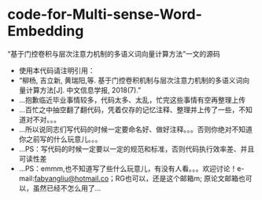 # code-for-Multi-sense-Word-Embedding
“基于门控卷积与层次注意力机制的多语义词向量计算方法”一文的源码  
  * 使用本代码请注明引用：  
  * “柳杨, 吉立新, 黄瑞阳,等. 基于门控卷积机制与层次注意力机制的多语义词向量计算方法[J]. 中文信息学报, 2018(7).”
  * ...抱歉临近毕业事情较多，代码太多、太乱，忙完这些事情有空再整理上传
  * ...百忙之中抽空翻了翻代码，凭着仅存的记忆注释、整理并上传了一些，不知道对不对。。。
  * ...所以说同志们写代码的时候一定要命名好、做好注释。。。否则你绝对不知道你之前写的什么玩意儿。。。
  * ...PS：写代码的时候一定要以一定的规范和标准，否则代码执行效率差、并且可读性差
  * ...PS：emmm,也不知道写了些什么玩意儿，有没有人看。。。欢迎讨论！e-mail:fabyangliu@hotmail.co；RG也可以，还是这个邮箱m; 原论文邮箱也可以，虽然已经不怎么用了...
